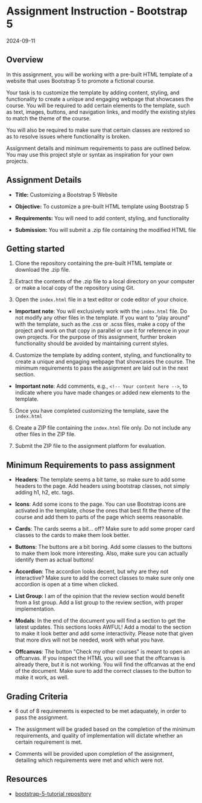 # Assignment Instruction - Bootstrap 5
2024-09-11




## Overview

In this assignment, you will be working with a pre-built HTML template of a
website that uses Bootstrap 5 to promote a fictional course. 

Your task is to customize the template by adding content, styling, and
functionality to create a unique and engaging webpage that showcases the
course. You will be required to add certain elements to the template, such as
text, images, buttons, and navigation links, and modify the existing styles
to match the theme of the course.

You will also be required to make sure that certain classes are restored so
as to resolve issues where functionality is broken.

Assignment details and minimum requirements to pass are outlined below. You
may use this project style or syntax as inspiration for your own projects.

## Assignment Details

- **Title:** Customizing a Bootstrap 5 Website

- **Objective:** To customize a pre-built HTML template using Bootstrap 5

- **Requirements:** You will need to add content, styling, and functionality

- **Submission:** You will submit a .zip file containing the modified HTML
  file

## Getting started

1. Clone the repository containing the pre-built HTML template or download
   the .zip file.

2. Extract the contents of the .zip file to a local directory on your
   computer or make a local copy of the repository using Git.

3. Open the `index.html` file in a text editor or code editor of your choice.

- **Important note**: You will exclusively work with the `index.html` file.
   Do not modify any other files in the template. If you want to "play
   around" with the template, such as the .css or .scss files, make a copy of
   the project and work on that copy in parallel or use it for reference in
   your own projects. For the purpose of this assignment, further broken
   functionality should be avoided by maintaining current styles.

4. Customize the template by adding content, styling, and functionality to
  create a unique and engaging webpage that showcases the course. The minimum
  requirements to pass the assignment are laid out in the next section.

- **Important note**: Add comments, e.g., `<!-- Your content here -->`, to
 indicate where you have made changes or added new elements to the template.

5. Once you have completed customizing the template, save the `index.html`

6. Create a ZIP file containing the `index.html` file only. Do not include
  any other files in the ZIP file.

7. Submit the ZIP file to the assignment platform for evaluation.

## Minimum Requirements to pass assignment

- **Headers**: The template seems a bit tame, so make sure to add some
 headers to the page. Add headers using bootstrap classes, not simply adding
 h1, h2, etc. tags.

- **Icons**: Add some icons to the page. You can use Bootstrap icons are
activated in the template, chose the ones that best fit the theme of the
course and add them to parts of the page which seems reasonable.

- **Cards**: The cards seems a bit... off? Make sure to add some proper card
classes to the cards to make them look better.

- **Buttons**: The buttons are a bit boring. Add some classes to the buttons
to make them look more interesting. Also, make sure you can actually identify
them as actual buttons!

- **Accordion**: The accordion looks decent, but why are they not
interactive? Make sure to add the correct classes to make sure only one
accordion is open at a time when clicked.

- **List Group**: I am of the opinion that the review section would benefit
from a list group. Add a list group to the review section, with proper
implementation.

- **Modals**: In the end of the document you will find a section to get the
latest updates. This sections looks AWFUL! Add a modal to the section to make
it look better and add some interactivity. Please note that given that more
divs will not be needed, work with what you have.

- **Offcanvas**: The button "Check my other courses" is meant to open an
offcanvas. If you inspect the HTML you will see that the offcanvas is already
there, but it is not working. You will find the offcanvas at the end of the
document. Make sure to add the correct classes to the button to make it work,
as well.

## Grading Criteria

- 6 out of 8 requirements is expected to be met adaquately, in order to pass
  the assignment.

- The assignment will be graded based on the completion of the minimum
  requirements, and quality of implementation will dictate whether an certain
  requirement is met.

- Comments will be provided upon completion of the assignment, detailing
  which requirements were met and which were not.

## Resources

- [bootstrap-5-tutorial
  repository](https://github.com/clg-du/bootstrap-5-tutorial)

